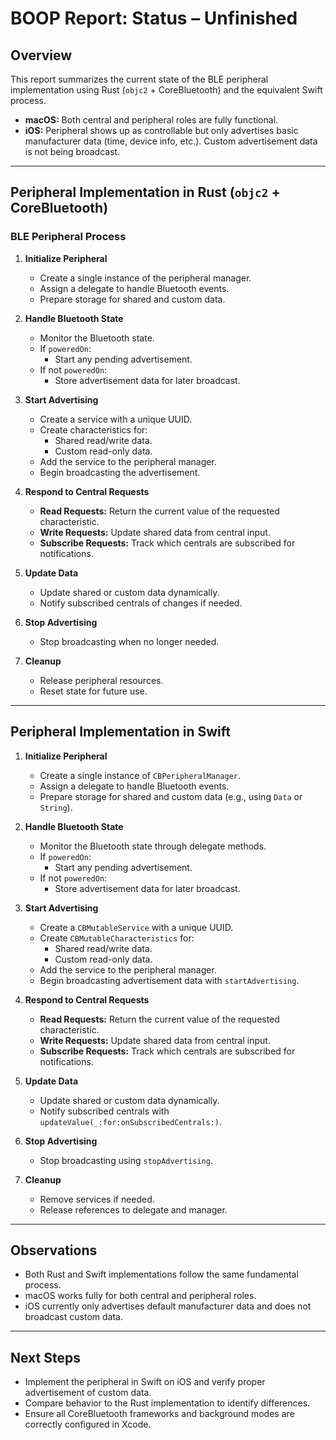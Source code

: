 # BOOP Report: Status – Unfinished

## Overview

This report summarizes the current state of the BLE peripheral implementation using Rust (`objc2` + CoreBluetooth) and the equivalent Swift process.  

- **macOS:** Both central and peripheral roles are fully functional.  
- **iOS:** Peripheral shows up as controllable but only advertises basic manufacturer data (time, device info, etc.). Custom advertisement data is not being broadcast.  

---

## Peripheral Implementation in Rust (`objc2` + CoreBluetooth)

### BLE Peripheral Process

1. **Initialize Peripheral**  
   - Create a single instance of the peripheral manager.  
   - Assign a delegate to handle Bluetooth events.  
   - Prepare storage for shared and custom data.  

2. **Handle Bluetooth State**  
   - Monitor the Bluetooth state.  
   - If `poweredOn`:  
     - Start any pending advertisement.  
   - If not `poweredOn`:  
     - Store advertisement data for later broadcast.  

3. **Start Advertising**  
   - Create a service with a unique UUID.  
   - Create characteristics for:  
     - Shared read/write data.  
     - Custom read-only data.  
   - Add the service to the peripheral manager.  
   - Begin broadcasting the advertisement.  

4. **Respond to Central Requests**  
   - **Read Requests:** Return the current value of the requested characteristic.  
   - **Write Requests:** Update shared data from central input.  
   - **Subscribe Requests:** Track which centrals are subscribed for notifications.  

5. **Update Data**  
   - Update shared or custom data dynamically.  
   - Notify subscribed centrals of changes if needed.  

6. **Stop Advertising**  
   - Stop broadcasting when no longer needed.  

7. **Cleanup**  
   - Release peripheral resources.  
   - Reset state for future use.  

---

## Peripheral Implementation in Swift

1. **Initialize Peripheral**  
   - Create a single instance of `CBPeripheralManager`.  
   - Assign a delegate to handle Bluetooth events.  
   - Prepare storage for shared and custom data (e.g., using `Data` or `String`).  

2. **Handle Bluetooth State**  
   - Monitor the Bluetooth state through delegate methods.  
   - If `poweredOn`:  
     - Start any pending advertisement.  
   - If not `poweredOn`:  
     - Store advertisement data for later broadcast.  

3. **Start Advertising**  
   - Create a `CBMutableService` with a unique UUID.  
   - Create `CBMutableCharacteristics` for:  
     - Shared read/write data.  
     - Custom read-only data.  
   - Add the service to the peripheral manager.  
   - Begin broadcasting advertisement data with `startAdvertising`.  

4. **Respond to Central Requests**  
   - **Read Requests:** Return the current value of the requested characteristic.  
   - **Write Requests:** Update shared data from central input.  
   - **Subscribe Requests:** Track which centrals are subscribed for notifications.  

5. **Update Data**  
   - Update shared or custom data dynamically.  
   - Notify subscribed centrals with `updateValue(_:for:onSubscribedCentrals:)`.  

6. **Stop Advertising**  
   - Stop broadcasting using `stopAdvertising`.  

7. **Cleanup**  
   - Remove services if needed.  
   - Release references to delegate and manager.  

---

## Observations

- Both Rust and Swift implementations follow the same fundamental process.  
- macOS works fully for both central and peripheral roles.  
- iOS currently only advertises default manufacturer data and does not broadcast custom data.  

---

## Next Steps

- Implement the peripheral in Swift on iOS and verify proper advertisement of custom data.  
- Compare behavior to the Rust implementation to identify differences.  
- Ensure all CoreBluetooth frameworks and background modes are correctly configured in Xcode.  
